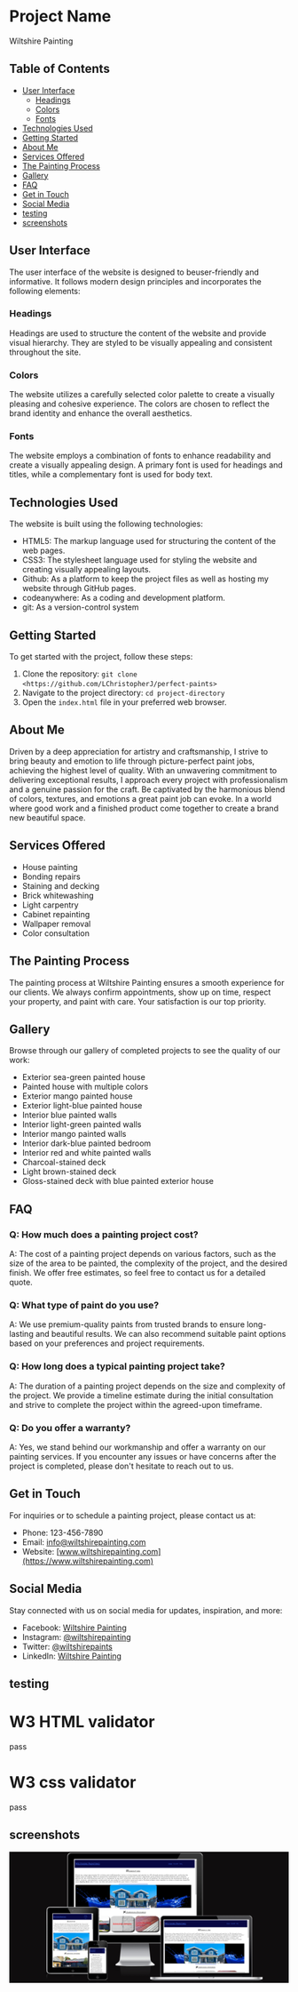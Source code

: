 # Project Name

Wiltshire Painting

## Table of Contents
- [User Interface](#user-interface)
  - [Headings](#headings)
  - [Colors](#colors)
  - [Fonts](#fonts)
- [Technologies Used](#technologies-used)
- [Getting Started](#getting-started)
- [About Me](#about-me)
- [Services Offered](#services-offered)
- [The Painting Process](#the-painting-process)
- [Gallery](#gallery)
- [FAQ](#faq)
- [Get in Touch](#get-in-touch)
- [Social Media](#social-media)
- [testing](#testing)
- [screenshots](#screenshots)

## User Interface

The user interface of the website is designed to beuser-friendly and informative. It follows modern design principles and incorporates the following elements:

### Headings

Headings are used to structure the content of the website and provide visual hierarchy. They are styled to be visually appealing and consistent throughout the site.

### Colors

The website utilizes a carefully selected color palette to create a visually pleasing and cohesive experience. The colors are chosen to reflect the brand identity and enhance the overall aesthetics.

### Fonts

The website employs a combination of fonts to enhance readability and create a visually appealing design. A primary font is used for headings and titles, while a complementary font is used for body text.

## Technologies Used

The website is built using the following technologies:

- HTML5: The markup language used for structuring the content of the web pages.
- CSS3: The stylesheet language used for styling the website and creating visually appealing layouts.
- Github: As a platform to keep the project files as well as hosting my website through GitHub pages.
- codeanywhere: As a coding and development platform.
- git: As a version-control system



## Getting Started

To get started with the project, follow these steps:

1. Clone the repository: `git clone <https://github.com/LChristopherJ/perfect-paints>`
2. Navigate to the project directory: `cd project-directory`
3. Open the `index.html` file in your preferred web browser.


## About Me

Driven by a deep appreciation for artistry and craftsmanship, I strive to bring beauty and emotion to life through picture-perfect paint jobs, achieving the highest level of quality. With an unwavering commitment to delivering exceptional results, I approach every project with professionalism and a genuine passion for the craft. Be captivated by the harmonious blend of colors, textures, and emotions a great paint job can evoke. In a world where good work and a finished product come together to create a brand new beautiful space.

## Services Offered

- House painting
- Bonding repairs
- Staining and decking
- Brick whitewashing
- Light carpentry
- Cabinet repainting
- Wallpaper removal
- Color consultation

## The Painting Process

The painting process at Wiltshire Painting ensures a smooth experience for our clients. We always confirm appointments, show up on time, respect your property, and paint with care. Your satisfaction is our top priority.

## Gallery

Browse through our gallery of completed projects to see the quality of our work:
- Exterior sea-green painted house
- Painted house with multiple colors
- Exterior mango painted house
- Exterior light-blue painted house
- Interior blue painted walls
- Interior light-green painted walls
- Interior mango painted walls
- Interior dark-blue painted bedroom
- Interior red and white painted walls
- Charcoal-stained deck
- Light brown-stained deck
- Gloss-stained deck with blue painted exterior house

## FAQ

### Q: How much does a painting project cost?

A: The cost of a painting project depends on various factors, such as the size of the area to be painted, the complexity of the project, and the desired finish. We offer free estimates, so feel free to contact us for a detailed quote.

### Q: What type of paint do you use?

A: We use premium-quality paints from trusted brands to ensure long-lasting and beautiful results. We can also recommend suitable paint options based on your preferences and project requirements.

### Q: How long does a typical painting project take?

A: The duration of a painting project depends on the size and complexity of the project. We provide a timeline estimate during the initial consultation and strive to complete the project within the agreed-upon timeframe.

### Q: Do you offer a warranty?

A: Yes, we stand behind our workmanship and offer a warranty on our painting services. If you encounter any issues or have concerns after the project is completed, please don't hesitate to reach out to us.

## Get in Touch

For inquiries or to schedule a painting project, please contact us at:

- Phone: 123-456-7890
- Email: info@wiltshirepainting.com
- Website: [www.wiltshirepainting.com](https://www.wiltshirepainting.com)

## Social Media

Stay connected with us on social media for updates, inspiration, and more:

- Facebook: [Wiltshire Painting](https://www.facebook.com/wiltshirepainting)
- Instagram: [@wiltshirepainting](https://www.instagram.com/wiltshirepainting)
- Twitter: [@wiltshirepaints](https://twitter.com/wiltshirepaints)
- LinkedIn: [Wiltshire Painting](https://www.linkedin.com/company/wiltshirepainting) 

## testing

# W3 HTML validator

pass

# W3 css validator

pass

## screenshots

![Screenshot of responsive design](/assets/am-i-responsive.png)
